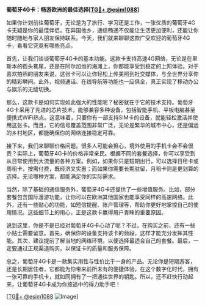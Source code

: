 **葡萄牙4G卡：畅游欧洲的最佳选择[[TG💪+ @esim1088](https://t.me/s/esim1088)]**

如果你计划前往葡萄牙，无论是为了旅行、学习还是工作，一张优质的葡萄牙4G卡无疑是你的最佳伴侣。在异国他乡，通信畅通不仅能让生活更加便利，还能让你随时随地与家人朋友保持联系。今天，我们就来聊聊这款广受欢迎的葡萄牙4G卡，看看它究竟有哪些亮点。

首先，让我们谈谈葡萄牙4G卡的基本功能。这款卡支持高速4G网络，无论是在里斯本的街头巷尾，还是在阿尔加维的海滩上，你都能享受到稳定的上网体验。对于喜欢拍照的朋友来说，这张卡可以让你轻松上传美照到社交媒体，与全世界分享你的精彩瞬间。此外，视频通话、在线导航等功能也一应俱全，真正实现了移动办公与娱乐的无缝切换。

那么，这款卡是如何实现如此强大的性能呢？秘密就在于它的技术支持。葡萄牙4G卡采用了先进的芯片技术，能够兼容多种设备，包括智能手机、平板电脑甚至便携式WiFi热点。这意味着，只要你有一部支持SIM卡的设备，就能轻松激活并使用这张卡。而且，它的信号覆盖范围非常广泛，无论是繁华的城市中心，还是偏远的乡村地区，都能确保你的网络连接稳定可靠。

接下来，我们来聊聊价格问题。很多人可能会担心，境外使用的手机卡会不会很贵？实际上，葡萄牙4G卡的价格非常亲民。根据不同的套餐选择，你可以享受到从日常使用到大流量的各种方案。例如，如果你只是短期出行，可以选择日租卡或周租卡，按需付费，既经济又实惠；而如果你需要长期驻留，月租卡则是更划算的选择。无论哪种方案，都能满足你的实际需求。

当然，除了基础的通信服务外，葡萄牙4G卡还提供了一些增值服务。比如，部分套餐包含国际漫游功能，让你可以在欧洲其他国家也能享受同样的高速网络。此外，还有一些贴心的功能，如短信提醒、账户管理等，帮助你更好地掌控自己的使用情况。这些细节上的用心，正是这款卡赢得用户青睐的重要原因。

说到这里，你是不是已经对葡萄牙4G卡心动了呢？不过，在购买之前，还有一些小贴士需要留意。首先，确保你的设备支持该卡的频段，这样才能充分发挥其性能。其次，建议提前了解当地的网络环境，以便选择最适合自己的套餐。最后，一定要通过正规渠道购买，以保证卡的质量和服务保障。

总之，葡萄牙4G卡是一款集实用性与性价比于一身的产品。无论你是短期游客，还是长期居住者，它都能为你带来前所未有的便捷体验。在这个数字化时代，拥有一张可靠的手机卡，就如同拥有了一把通往世界的钥匙。所以，还不赶快行动起来，让葡萄牙4G卡成为你旅途中的得力助手吧！

[[TG💪+ @esim1088](https://t.me/s/esim1088) ![Image](https://i.postimg.cc/4NQfJmqS/Snipaste-2025-05-13-00-14-12.png)]